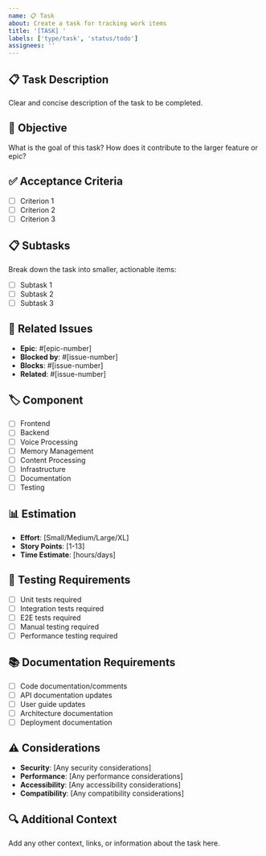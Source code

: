 ```yaml
---
name: 📋 Task
about: Create a task for tracking work items
title: '[TASK] '
labels: ['type/task', 'status/todo']
assignees: ''
---
```


## 📋 Task Description
Clear and concise description of the task to be completed.

## 🎯 Objective
What is the goal of this task? How does it contribute to the larger feature or epic?

## ✅ Acceptance Criteria
- [ ] Criterion 1
- [ ] Criterion 2
- [ ] Criterion 3

## 📋 Subtasks
Break down the task into smaller, actionable items:
- [ ] Subtask 1
- [ ] Subtask 2
- [ ] Subtask 3

## 🔗 Related Issues
- **Epic**: #[epic-number]
- **Blocked by**: #[issue-number]
- **Blocks**: #[issue-number]
- **Related**: #[issue-number]

## 🏷️ Component
- [ ] Frontend
- [ ] Backend
- [ ] Voice Processing
- [ ] Memory Management
- [ ] Content Processing
- [ ] Infrastructure
- [ ] Documentation
- [ ] Testing

## 📊 Estimation
- **Effort**: [Small/Medium/Large/XL]
- **Story Points**: [1-13]
- **Time Estimate**: [hours/days]

## 🧪 Testing Requirements
- [ ] Unit tests required
- [ ] Integration tests required
- [ ] E2E tests required
- [ ] Manual testing required
- [ ] Performance testing required

## 📚 Documentation Requirements
- [ ] Code documentation/comments
- [ ] API documentation updates
- [ ] User guide updates
- [ ] Architecture documentation
- [ ] Deployment documentation

## ⚠️ Considerations
- **Security**: [Any security considerations]
- **Performance**: [Any performance considerations]
- **Accessibility**: [Any accessibility considerations]
- **Compatibility**: [Any compatibility considerations]

## 🔍 Additional Context
Add any other context, links, or information about the task here. 
